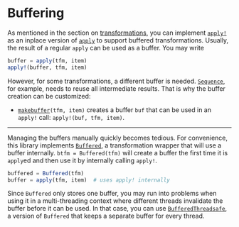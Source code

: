 # Buffering

As mentioned in the section on [transformations](./tfminterface.md), you can implement [`apply!`](#) as an inplace version of [`apply`](#) to support buffered transformations. Usually, the result of a regular `apply` can be used as a buffer. You may write

```julia
buffer = apply(tfm, item)
apply!(buffer, tfm, item)
```

However, for some transformations, a different buffer is needed. [`Sequence`](#), for example, needs to reuse all intermediate results. That is why the buffer creation can be customized:

- [`makebuffer`](#)`(tfm, item)` creates a buffer `buf` that can be used
  in an `apply!` call: `apply!(buf, tfm, item)`.

---

Managing the buffers manually quickly becomes tedious. For convenience, this library implements [`Buffered`](#), a transformation wrapper that will use a buffer internally. `btfm = Buffered(tfm)` will create a buffer the first time it is `apply`ed and then use it by internally calling `apply!`.

```julia
buffered = Buffered(tfm)
buffer = apply(tfm, item)  # uses apply! internally
```

Since `Buffered` only stores one buffer, you may run into problems when using it in a multi-threading context where different threads invalidate the buffer before it can be used. In that case, you can use [`BufferedThreadsafe`](#), a version of `Buffered` that keeps a separate buffer for every thread. 